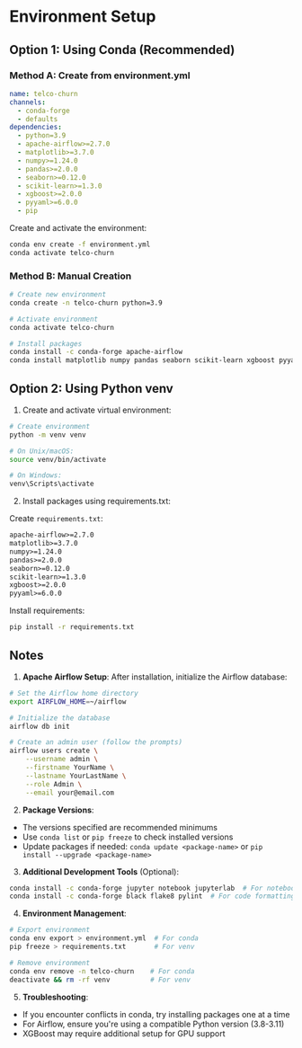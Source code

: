 # Environment Setup

## Option 1: Using Conda (Recommended)

### Method A: Create from environment.yml

```yaml
name: telco-churn
channels:
  - conda-forge
  - defaults
dependencies:
  - python=3.9
  - apache-airflow>=2.7.0
  - matplotlib>=3.7.0
  - numpy>=1.24.0
  - pandas>=2.0.0
  - seaborn>=0.12.0
  - scikit-learn>=1.3.0
  - xgboost>=2.0.0
  - pyyaml>=6.0.0
  - pip
```

Create and activate the environment:
```bash
conda env create -f environment.yml
conda activate telco-churn
```

### Method B: Manual Creation

```bash
# Create new environment
conda create -n telco-churn python=3.9

# Activate environment
conda activate telco-churn

# Install packages
conda install -c conda-forge apache-airflow
conda install matplotlib numpy pandas seaborn scikit-learn xgboost pyyaml
```

## Option 2: Using Python venv

1. Create and activate virtual environment:
```bash
# Create environment
python -m venv venv

# On Unix/macOS:
source venv/bin/activate

# On Windows:
venv\Scripts\activate
```

2. Install packages using requirements.txt:

Create `requirements.txt`:
```txt
apache-airflow>=2.7.0
matplotlib>=3.7.0
numpy>=1.24.0
pandas>=2.0.0
seaborn>=0.12.0
scikit-learn>=1.3.0
xgboost>=2.0.0
pyyaml>=6.0.0
```

Install requirements:
```bash
pip install -r requirements.txt
```

## Notes

1. **Apache Airflow Setup**: After installation, initialize the Airflow database:
```bash
# Set the Airflow home directory
export AIRFLOW_HOME=~/airflow

# Initialize the database
airflow db init

# Create an admin user (follow the prompts)
airflow users create \
    --username admin \
    --firstname YourName \
    --lastname YourLastName \
    --role Admin \
    --email your@email.com
```

2. **Package Versions**: 
- The versions specified are recommended minimums
- Use `conda list` or `pip freeze` to check installed versions
- Update packages if needed: `conda update <package-name>` or `pip install --upgrade <package-name>`

3. **Additional Development Tools** (Optional):
```bash
conda install -c conda-forge jupyter notebook jupyterlab  # For notebook development
conda install -c conda-forge black flake8 pylint  # For code formatting and linting
```

4. **Environment Management**:
```bash
# Export environment
conda env export > environment.yml  # For conda
pip freeze > requirements.txt       # For venv

# Remove environment
conda env remove -n telco-churn    # For conda
deactivate && rm -rf venv          # For venv
```

5. **Troubleshooting**:
- If you encounter conflicts in conda, try installing packages one at a time
- For Airflow, ensure you're using a compatible Python version (3.8-3.11)
- XGBoost may require additional setup for GPU support
